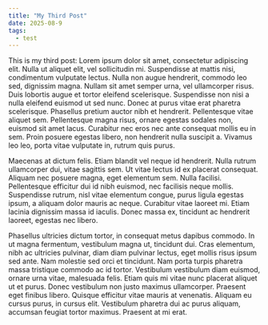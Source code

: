 ```yaml
---
title: "My Third Post"
date: 2025-08-9
tags:
  - test
---
```


This is my third post: Lorem ipsum dolor sit amet, consectetur adipiscing elit. Nulla ut aliquet elit, vel sollicitudin mi. Suspendisse at mattis nisi, condimentum vulputate lectus. Nulla non augue hendrerit, commodo leo sed, dignissim magna. Nullam sit amet semper urna, vel ullamcorper risus. Duis lobortis augue et tortor eleifend scelerisque. Suspendisse non nisi a nulla eleifend euismod ut sed nunc. Donec at purus vitae erat pharetra scelerisque. Phasellus pretium auctor nibh et hendrerit. Pellentesque vitae aliquet sem. Pellentesque magna risus, ornare egestas sodales non, euismod sit amet lacus. Curabitur nec eros nec ante consequat mollis eu in sem. Proin posuere egestas libero, non hendrerit nulla suscipit a. Vivamus leo leo, porta vitae vulputate in, rutrum quis purus.

Maecenas at dictum felis. Etiam blandit vel neque id hendrerit. Nulla rutrum ullamcorper dui, vitae sagittis sem. Ut vitae lectus id ex placerat consequat. Aliquam nec posuere magna, eget elementum sem. Nulla facilisi. Pellentesque efficitur dui id nibh euismod, nec facilisis neque mollis. Suspendisse rutrum, nisl vitae elementum congue, purus ligula egestas ipsum, a aliquam dolor mauris ac neque. Curabitur vitae laoreet mi. Etiam lacinia dignissim massa id iaculis. Donec massa ex, tincidunt ac hendrerit laoreet, egestas nec libero.

Phasellus ultricies dictum tortor, in consequat metus dapibus commodo. In ut magna fermentum, vestibulum magna ut, tincidunt dui. Cras elementum, nibh ac ultricies pulvinar, diam diam pulvinar lectus, eget mollis risus ipsum sed ante. Nam molestie sed orci et tincidunt. Nam porta turpis pharetra massa tristique commodo ac id tortor. Vestibulum vestibulum diam euismod, ornare urna vitae, malesuada felis. Etiam quis mi vitae nunc placerat aliquet ut et purus. Donec vestibulum non justo maximus ullamcorper. Praesent eget finibus libero. Quisque efficitur vitae mauris at venenatis. Aliquam eu cursus purus, in cursus elit. Vestibulum pharetra dui ac purus aliquam, accumsan feugiat tortor maximus. Praesent at mi erat.